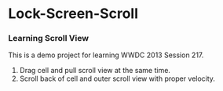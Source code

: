 # Lock-Screen-Scroll

### Learning Scroll View

This is a demo project for learning WWDC 2013 Session 217.

1. Drag cell and pull scroll view at the same time.
2. Scroll back of cell and outer scroll view with proper velocity.
